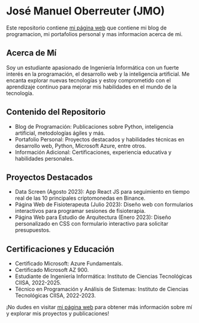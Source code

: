 
# José Manuel Oberreuter (JMO)
Este repositorio contiene [mi página web](https://josemanueloberreuter.github.io/JMO/) que contiene mi blog de programacion, mi portafolios personal y mas informacion acerca de mi.

## Acerca de Mí

Soy un estudiante apasionado de Ingeniería Informática con un fuerte interés en la programación, el desarrollo web y la inteligencia artificial. Me encanta explorar nuevas tecnologías y estoy comprometido con el aprendizaje continuo para mejorar mis habilidades en el mundo de la tecnología.

## Contenido del Repositorio
- Blog de Programación: Publicaciones sobre Python, inteligencia artificial, metodologías ágiles y más.
- Portafolio Personal: Proyectos destacados y habilidades técnicas en desarrollo web, Python, Microsoft Azure, entre otros.
- Información Adicional: Certificaciones, experiencia educativa y habilidades personales.

## Proyectos Destacados
- Data Screen (Agosto 2023): App React JS para seguimiento en tiempo real de las 10 principales criptomonedas en Binance.
- Página Web de Fisioterapeuta (Julio 2023): Diseño web con formularios interactivos para programar sesiones de fisioterapia.
- Página Web para Estudio de Arquitectura (Enero 2023): Diseño personalizado en CSS con formulario interactivo para solicitar presupuestos.

## Certificaciones y Educación
- Certificado Microsoft: Azure Fundamentals.
- Certificado Microsoft AZ 900.
- Estudiante de Ingeniería Informática: Instituto de Ciencias Tecnológicas CIISA, 2022-2025.
- Técnico en Programación y Análisis de Sistemas: Instituto de Ciencias Tecnológicas CIISA, 2022-2023.

¡No dudes en visitar [mi página web](https://josemanueloberreuter.github.io/JMO/) para obtener más información sobre mí y explorar mis proyectos y publicaciones!

